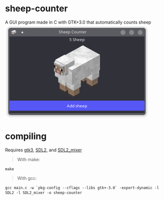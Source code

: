 # sheep-counter
A GUI program made in C with GTK+3.0 that automatically counts sheep
![sheep-counter](source/img/example.png)
# compiling
Requires [gtk3](https://www.gtk.org/), [SDL2](https://www.libsdl.org/download-2.0.php), and [SDL2_mixer](https://www.libsdl.org/projects/SDL_mixer/)
> With make:
```
make
```
> With gcc:
```
gcc main.c -w `pkg-config --cflags --libs gtk+-3.0` -export-dynamic -l SDL2 -l SDL2_mixer -o sheep-counter
```

